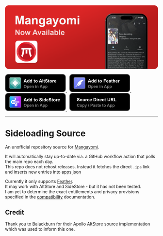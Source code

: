 <p align="center">
  <img src="images/header/readme_header.png" alt="Mangayomi Banner"/>
</p>

<a href="altstore://source?url=https://raw.githubusercontent.com/tanakrit-d/mangayomi-source/refs/heads/main/apps.json" target="_blank">
  <img src="images/buttons/altstore_button.png" width="200">
</a>
&nbsp;
<a href="feather://source/https://raw.githubusercontent.com/tanakrit-d/mangayomi-source/refs/heads/main/apps.json" target="_blank">
  <img src="images/buttons/feather_button.png" width="200">
</a>
&nbsp;
<a href="sidestore://source?url=https://raw.githubusercontent.com/tanakrit-d/mangayomi-source/refs/heads/main/apps.json" target="_blank">
  <img src="images/buttons/sidestore_button.png" width="200">
</a>
&nbsp;
<a href="https://raw.githubusercontent.com/tanakrit-d/mangayomi-source/refs/heads/main/apps.json">
  <img src="images/buttons/url_button.png" width="200">
</a>

-----

# Sideloading Source

An unofficial repository source for [Mangayomi](https://github.com/kodjodevf/mangayomi).

It will automatically stay up-to-date via. a GitHub workflow action that polls the main repo each day.  
This repo does not rehost releases. Instead it fetches the direct `.ipa` link and inserts new entries into [apps.json](apps.json)

Currently it only supports [Feather](https://github.com/khcrysalis/Feather).  
It may work with AltStore and SideStore - but it has not been tested.  
I am yet to determine the exact entitlements and privacy provisions specified in the [compatibility](https://faq.altstore.io/developers/make-a-source#app-permissions) documentation.

## Credit

Thank you to [Balackburn](https://github.com/Balackburn) for their Apollo AltStore source implementation which was used to inform this one.

